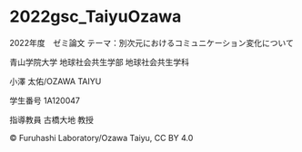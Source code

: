 # 2022gsc_TaiyuOzawa
2022年度　ゼミ論文
テーマ：別次元におけるコミュニケーション変化について


青山学院大学 地球社会共生学部 地球社会共生学科

小澤 太佑/OZAWA TAIYU

学生番号 1A120047

指導教員 古橋大地 教授

© Furuhashi Laboratory/Ozawa Taiyu, CC BY 4.0



